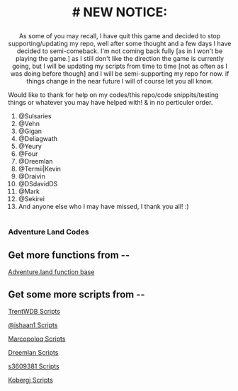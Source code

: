 # <p align="center"> # NEW NOTICE: </p>
<p align="center"> As some of you may recall, I have quit this game and decided to stop supporting/updating my repo, well after some thought and a few days I have decided to semi-comeback. I'm not coming back fully [as in I won't be playing the game.] as I still don't like the direction the game is currently going, but I will be updating my scripts from time to time [not as often as I was doing before though] and I will be semi-supporting my repo for now. if things change in the near future I will of course let you all know. </p>

Would like to thank for help on my codes/this repo/code snippits/testing things or whatever you may have helped with!
& in no perticuler order.
1. @Sulsaries
2. @Vehn
3. @Gigan
4. @Deliagwath
5. @Yeury
6. @Four
7. @Dreemlan
8. @Termii|Kevin
9. @Draivin
10. @DSdavidDS
11. @Mark
12. @Sekirei
13. And anyone else who I may have missed, I thank you all! :)

# 
### Adventure Land Codes

## Get more functions from --

[Adventure.land function base][9f58efd3]

  [9f58efd3]: <https://github.com/kaansoral/adventureland> "Adventure.land function base"

## Get some more scripts from --

[TrentWDB Scripts][d0515cb7]

[@ishaan1 Scripts][d2824ab2]

[Marcopoloq Scripts][c3819301]

[Dreemlan Scripts][4547b56c]

[s3609381 Scripts][8690d847]

[Kobergj Scripts][f9271940]

  [8690d847]: https://github.com/s3609381/AdventureLand "s3609381 Scripts"
  [4547b56c]: https://github.com/Dreemlan/Adventure-Land "Dreemlan Scripts"
  [d0515cb7]: https://github.com/TrentWDB/AdventureLandScripts "TrentWDB Scripts"
  [d2824ab2]: https://github.com/ishaanbharal/AdventureLand_Party "@ishaan1 Scripts"
  [c3819301]: https://github.com/marcopoloq/adventure.land "Marcopoloq Scripts"
  [f9271940]: https://github.com/kobergj/AdventureLandCODE "Kobergj Scripts"